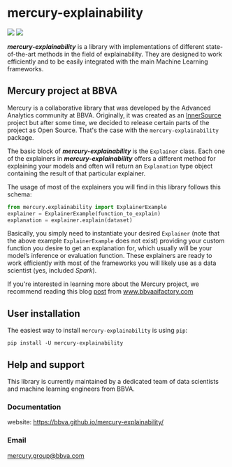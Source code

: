 # mercury-explainability

[![](https://github.com/BBVA/mercury-explainability/actions/workflows/test.yml/badge.svg)](https://github.com/BBVA/mercury-explainability)
![](https://img.shields.io/badge/latest-0.0.2-blue)

***mercury-explainability*** is a library with implementations of different state-of-the-art methods in the field of explainability. They are designed to work efficiently and to be easily integrated with the main Machine Learning frameworks.

## Mercury project at BBVA

Mercury is a collaborative library that was developed by the Advanced Analytics community at BBVA. Originally, it was created as an [InnerSource](https://en.wikipedia.org/wiki/Inner_source) project but after some time, we decided to release certain parts of the project as Open Source.
That's the case with the `mercury-explainability` package. 

The basic block of ***mercury-explainability*** is the `Explainer` class. Each one of the explainers in ***mercury-explainability*** offers a different method for explaining your models and often will return an `Explanation` type object containing the result of that particular explainer.

The usage of most of the explainers you will find in this library follows this schema:

```python
from mercury.explainability import ExplainerExample
explainer = ExplainerExample(function_to_explain)
explanation = explainer.explain(dataset)
```

Basically, you simply need to instantiate your desired `Explainer` (note that the above example `ExplainerExample` does not exist)
providing your custom function you desire to get an explanation for, which usually will be your model’s inference or evaluation function.
These explainers are ready to work efficiently with most of the frameworks you will likely use as a data scientist (yes, included *Spark*).

If you're interested in learning more about the Mercury project, we recommend reading this blog [post](https://www.bbvaaifactory.com/mercury-acelerando-la-reutilizacion-en-ciencia-de-datos-dentro-de-bbva/) from www.bbvaaifactory.com

## User installation

The easiest way to install `mercury-explainability` is using ``pip``:

    pip install -U mercury-explainability

## Help and support 

This library is currently maintained by a dedicated team of data scientists and machine learning engineers from BBVA. 

### Documentation
website: https://bbva.github.io/mercury-explainability/

### Email 
mercury.group@bbva.com
